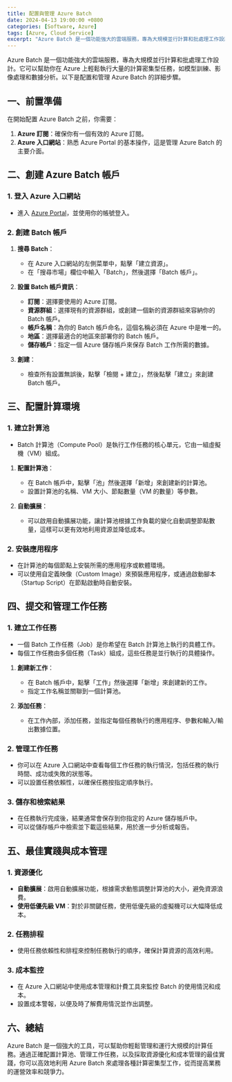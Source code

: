 ```yaml
---
title: 配置與管理 Azure Batch
date: 2024-04-13 19:00:00 +0800
categories: [Software, Azure]
tags: [Azure, Cloud Service] 
excerpt: "Azure Batch 是一個功能強大的雲端服務，專為大規模並行計算和批處理工作設計。"
---
```


Azure Batch 是一個功能強大的雲端服務，專為大規模並行計算和批處理工作設計。它可以幫助你在 Azure 上輕鬆執行大量的計算密集型任務，如模型訓練、影像處理和數據分析。以下是配置和管理 Azure Batch 的詳細步驟。

## **一、前置準備**

在開始配置 Azure Batch 之前，你需要：

1. **Azure 訂閱**：確保你有一個有效的 Azure 訂閱。
2. **Azure 入口網站**：熟悉 Azure Portal 的基本操作，這是管理 Azure Batch 的主要介面。

## **二、創建 Azure Batch 帳戶**

### **1. 登入 Azure 入口網站**
   - 進入 [Azure Portal](https://portal.azure.com)，並使用你的帳號登入。

### **2. 創建 Batch 帳戶**
   1. **搜尋 Batch**：
      - 在 Azure 入口網站的左側菜單中，點擊「建立資源」。
      - 在「搜尋市場」欄位中輸入「Batch」，然後選擇「Batch 帳戶」。

   2. **設置 Batch 帳戶資訊**：
      - **訂閱**：選擇要使用的 Azure 訂閱。
      - **資源群組**：選擇現有的資源群組，或創建一個新的資源群組來容納你的 Batch 帳戶。
      - **帳戶名稱**：為你的 Batch 帳戶命名，這個名稱必須在 Azure 中是唯一的。
      - **地區**：選擇最適合的地區來部署你的 Batch 帳戶。
      - **儲存帳戶**：指定一個 Azure 儲存帳戶來保存 Batch 工作所需的數據。

   3. **創建**：
      - 檢查所有設置無誤後，點擊「檢閱 + 建立」，然後點擊「建立」來創建 Batch 帳戶。

## **三、配置計算環境**

### **1. 建立計算池**
   - Batch 計算池（Compute Pool）是執行工作任務的核心單元，它由一組虛擬機（VM）組成。

   1. **配置計算池**：
      - 在 Batch 帳戶中，點擊「池」然後選擇「新增」來創建新的計算池。
      - 設置計算池的名稱、VM 大小、節點數量（VM 的數量）等參數。

   2. **自動擴展**：
      - 可以啟用自動擴展功能，讓計算池根據工作負載的變化自動調整節點數量，這樣可以更有效地利用資源並降低成本。

### **2. 安裝應用程序**
   - 在計算池的每個節點上安裝所需的應用程序或軟體環境。
   - 可以使用自定義映像（Custom Image）來預裝應用程序，或通過啟動腳本（Startup Script）在節點啟動時自動安裝。

## **四、提交和管理工作任務**

### **1. 建立工作任務**
   - 一個 Batch 工作任務（Job）是你希望在 Batch 計算池上執行的具體工作。
   - 每個工作任務由多個任務（Task）組成，這些任務是並行執行的具體操作。

   1. **創建新工作**：
      - 在 Batch 帳戶中，點擊「工作」然後選擇「新增」來創建新的工作。
      - 指定工作名稱並關聯到一個計算池。

   2. **添加任務**：
      - 在工作內部，添加任務，並指定每個任務執行的應用程序、參數和輸入/輸出數據位置。

### **2. 管理工作任務**
   - 你可以在 Azure 入口網站中查看每個工作任務的執行情況，包括任務的執行時間、成功或失敗的狀態等。
   - 可以設置任務依賴性，以確保任務按指定順序執行。

### **3. 儲存和檢索結果**
   - 在任務執行完成後，結果通常會保存到你指定的 Azure 儲存帳戶中。
   - 可以從儲存帳戶中檢索並下載這些結果，用於進一步分析或報告。

## **五、最佳實踐與成本管理**

### **1. 資源優化**
   - **自動擴展**：啟用自動擴展功能，根據需求動態調整計算池的大小，避免資源浪費。
   - **使用低優先級 VM**：對於非關鍵任務，使用低優先級的虛擬機可以大幅降低成本。

### **2. 任務排程**
   - 使用任務依賴性和排程來控制任務執行的順序，確保計算資源的高效利用。

### **3. 成本監控**
   - 在 Azure 入口網站中使用成本管理和計費工具來監控 Batch 的使用情況和成本。
   - 設置成本警報，以便及時了解費用情況並作出調整。

## **六、總結**

Azure Batch 是一個強大的工具，可以幫助你輕鬆管理和運行大規模的計算任務。通過正確配置計算池、管理工作任務，以及採取資源優化和成本管理的最佳實踐，你可以高效地利用 Azure Batch 來處理各種計算密集型工作，從而提高業務的運營效率和競爭力。

